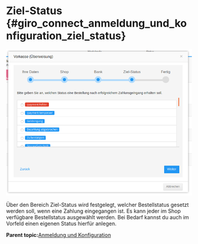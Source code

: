# Ziel-Status {#giro_connect_anmeldung_und_konfiguration_ziel_status}

![](Bilder/20180906_VKplus_013.png "Auswahl des Ziel-Status‘")

Über den Bereich Ziel-Status wird festgelegt, welcher Bestellstatus gesetzt werden soll, wenn eine Zahlung eingegangen ist. Es kann jeder im Shop verfügbare Bestellstatus ausgewählt werden. Bei Bedarf kannst du auch im Vorfeld einen eigenen Status hierfür anlegen.

**Parent topic:**[Anmeldung und Konfiguration](7_2_3_3_AnmeldungUndKonfiguration.md)

